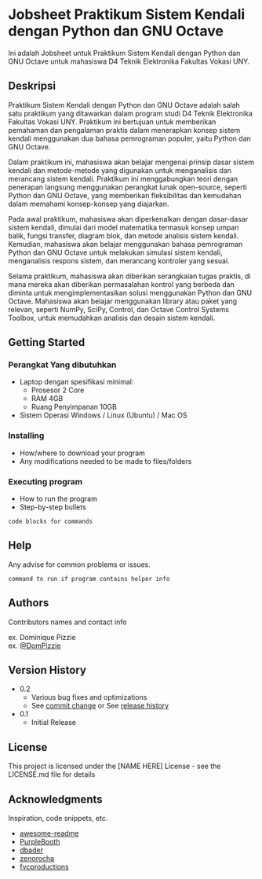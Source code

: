 # Jobsheet Praktikum Sistem Kendali dengan Python dan GNU Octave

Ini adalah Jobsheet untuk Praktikum Sistem Kendali dengan Python dan GNU Octave untuk mahasiswa D4 Teknik Elektronika Fakultas Vokasi UNY.

## Deskripsi

Praktikum Sistem Kendali dengan Python dan GNU Octave adalah salah satu praktikum yang ditawarkan dalam program studi D4 Teknik Elektronika Fakultas Vokasi UNY. Praktikum ini bertujuan untuk memberikan pemahaman dan pengalaman praktis dalam menerapkan konsep sistem kendali menggunakan dua bahasa pemrograman populer, yaitu Python dan GNU Octave.

Dalam praktikum ini, mahasiswa akan belajar mengenai prinsip dasar sistem kendali dan metode-metode yang digunakan untuk menganalisis dan merancang sistem kendali. Praktikum ini menggabungkan teori dengan penerapan langsung menggunakan perangkat lunak open-source, seperti Python dan GNU Octave, yang memberikan fleksibilitas dan kemudahan dalam memahami konsep-konsep yang diajarkan.

Pada awal praktikum, mahasiswa akan diperkenalkan dengan dasar-dasar sistem kendali, dimulai dari model matematika termasuk konsep umpan balik, fungsi transfer, diagram blok, dan metode analisis sistem kendali. Kemudian, mahasiswa akan belajar menggunakan bahasa pemrograman Python dan GNU Octave untuk melakukan simulasi sistem kendali, menganalisis respons sistem, dan merancang kontroler yang sesuai.

Selama praktikum, mahasiswa akan diberikan serangkaian tugas praktis, di mana mereka akan diberikan permasalahan kontrol yang berbeda dan diminta untuk mengimplementasikan solusi menggunakan Python dan GNU Octave. Mahasiswa akan belajar menggunakan library atau paket yang relevan, seperti NumPy, SciPy, Control, dan Octave Control Systems Toolbox, untuk memudahkan analisis dan desain sistem kendali.

## Getting Started

### Perangkat Yang dibutuhkan

* Laptop dengan spesifikasi minimal:
  * Prosesor 2 Core
  * RAM 4GB
  * Ruang Penyimpanan 10GB
* Sistem Operasi Windows / Linux (Ubuntu) / Mac OS

### Installing

* How/where to download your program
* Any modifications needed to be made to files/folders

### Executing program

* How to run the program
* Step-by-step bullets
```
code blocks for commands
```

## Help

Any advise for common problems or issues.
```
command to run if program contains helper info
```

## Authors

Contributors names and contact info

ex. Dominique Pizzie  
ex. [@DomPizzie](https://twitter.com/dompizzie)

## Version History

* 0.2
    * Various bug fixes and optimizations
    * See [commit change]() or See [release history]()
* 0.1
    * Initial Release

## License

This project is licensed under the [NAME HERE] License - see the LICENSE.md file for details

## Acknowledgments

Inspiration, code snippets, etc.
* [awesome-readme](https://github.com/matiassingers/awesome-readme)
* [PurpleBooth](https://gist.github.com/PurpleBooth/109311bb0361f32d87a2)
* [dbader](https://github.com/dbader/readme-template)
* [zenorocha](https://gist.github.com/zenorocha/4526327)
* [fvcproductions](https://gist.github.com/fvcproductions/1bfc2d4aecb01a834b46)